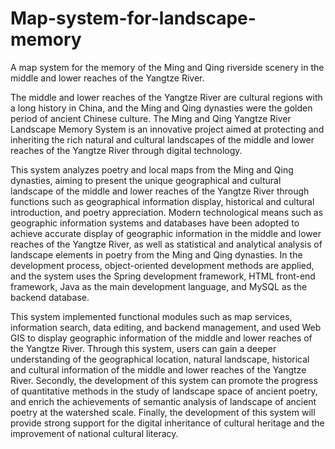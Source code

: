 # Map-system-for-landscape-memory
A map system for the memory of the Ming and Qing riverside scenery in the middle and lower reaches of the Yangtze River.

The middle and lower reaches of the Yangtze River are cultural regions with a long history in China, and the Ming and Qing dynasties were the golden period of ancient Chinese culture. The Ming and Qing Yangtze River Landscape Memory System is an innovative project aimed at protecting and inheriting the rich natural and cultural landscapes of the middle and lower reaches of the Yangtze River through digital technology.

This system analyzes poetry and local maps from the Ming and Qing dynasties, aiming to present the unique geographical and cultural landscape of the middle and lower reaches of the Yangtze River through functions such as geographical information display, historical and cultural introduction, and poetry appreciation. Modern technological means such as geographic information systems and databases have been adopted to achieve accurate display of geographic information in the middle and lower reaches of the Yangtze River, as well as statistical and analytical analysis of landscape elements in poetry from the Ming and Qing dynasties. In the development process, object-oriented development methods are applied, and the system uses the Spring development framework, HTML front-end framework, Java as the main development language, and MySQL as the backend database.

This system implemented functional modules such as map services, information search, data editing, and backend management, and used Web GIS to display geographic information of the middle and lower reaches of the Yangtze River. Through this system, users can gain a deeper understanding of the geographical location, natural landscape, historical and cultural information of the middle and lower reaches of the Yangtze River. Secondly, the development of this system can promote the progress of quantitative methods in the study of landscape space of ancient poetry, and enrich the achievements of semantic analysis of landscape of ancient poetry at the watershed scale. Finally, the development of this system will provide strong support for the digital inheritance of cultural heritage and the improvement of national cultural literacy.

